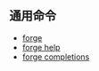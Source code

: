 ## 通用命令

- [forge](./forge.md)
- [forge help](./forge-help.md)
- [forge completions](./forge-completions.md)